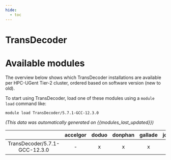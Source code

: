 ```yaml
---
hide:
  - toc
---
```


TransDecoder
============

# Available modules


The overview below shows which TransDecoder installations are available per HPC-UGent Tier-2 cluster, ordered based on software version (new to old).

To start using TransDecoder, load one of these modules using a `module load` command like:

```shell
module load TransDecoder/5.7.1-GCC-12.3.0
```

*(This data was automatically generated on {{modules_last_updated}})*  

| |accelgor|doduo|donphan|gallade|joltik|litleo|shinx|
| :---: | :---: | :---: | :---: | :---: | :---: | :---: | :---: |
|TransDecoder/5.7.1-GCC-12.3.0|-|x|x|x|x|x|x|
